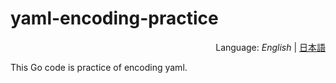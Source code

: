 # yaml-encoding-practice
<div style="text-align:right">Language: <i>English</i> | <a href="README_JA.md">日本語</a></div>

This Go code is practice of encoding yaml.
